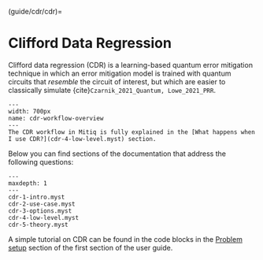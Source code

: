 (guide/cdr/cdr)=
# Clifford Data Regression

Clifford data regression (CDR) is a learning-based quantum error mitigation technique in which an error mitigation model is trained with quantum circuits that _resemble_ the circuit of interest, but which are easier to classically simulate {cite}`Czarnik_2021_Quantum, Lowe_2021_PRR`.


```{figure} ../img/cdr_workflow2_steps.png
---
width: 700px
name: cdr-workflow-overview
---
The CDR workflow in Mitiq is fully explained in the [What happens when I use CDR?](cdr-4-low-level.myst) section.
```

Below you can find sections of the documentation that address the following questions:


```{toctree}
---
maxdepth: 1
---
cdr-1-intro.myst
cdr-2-use-case.myst
cdr-3-options.myst
cdr-4-low-level.myst
cdr-5-theory.myst
```

A simple tutorial on CDR can be found in the code blocks in the [Problem setup](cdr-1-intro.myst) section of the first section of the user guide.

